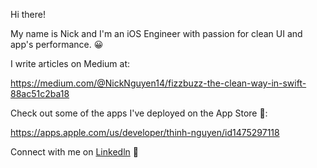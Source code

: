 Hi there!

My name is Nick and I'm an iOS Engineer with passion for clean UI and app's performance. 😀

I write articles on Medium at:

https://medium.com/@NickNguyen14/fizzbuzz-the-clean-way-in-swift-88ac51c2ba18

Check out some of the apps I've deployed on the App Store 📱:

https://apps.apple.com/us/developer/thinh-nguyen/id1475297118

Connect with me on [Linkedln](https://www.linkedin.com/in/n19/) 🤗

